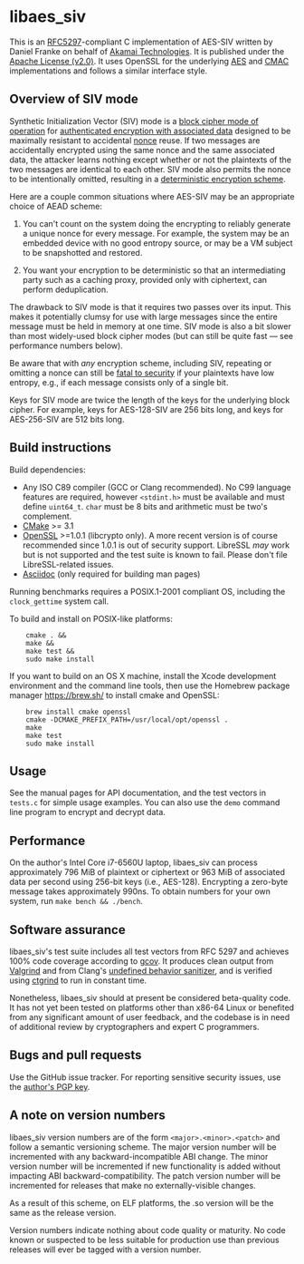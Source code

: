 # libaes_siv

This is an [RFC5297](https://tools.ietf.org/html/rfc5297)-compliant C
implementation of AES-SIV written by Daniel Franke on behalf of
[Akamai Technologies](https://www.akamai.com). It is published under
the [Apache License
(v2.0)](https://www.apache.org/licenses/LICENSE-2.0).  It uses OpenSSL
for the underlying
[AES](https://en.wikipedia.org/wiki/Advanced_Encryption_Standard) and
[CMAC](https://en.wikipedia.org/wiki/One-key_MAC) implementations and
follows a similar interface style.

## Overview of SIV mode

Synthetic Initialization Vector (SIV) mode is a [block cipher mode of
operation](https://en.wikipedia.org/wiki/Block_cipher_mode_of_operation)
for [authenticated encryption with associated
data](https://en.wikipedia.org/wiki/Authenticated_encryption) designed
to be maximally resistant to accidental
[nonce](https://en.wikipedia.org/wiki/Cryptographic_nonce) reuse.  If
two messages are accidentally encrypted using the same nonce and the
same associated data, the attacker learns nothing except whether or
not the plaintexts of the two messages are identical to each other.
SIV mode also permits the nonce to be intentionally omitted, resulting
in a [deterministic encryption
scheme](https://en.wikipedia.org/wiki/Deterministic_encryption).

Here are a couple common situations where AES-SIV may be an
appropriate choice of AEAD scheme:

1. You can't count on the system doing the encrypting to reliably
   generate a unique nonce for every message. For example, the system
   may be an embedded device with no good entropy source, or may be a
   VM subject to be snapshotted and restored.

2. You want your encryption to be deterministic so that an
   intermediating party such as a caching proxy, provided only with
   ciphertext, can perform deduplication.

The drawback to SIV mode is that it requires two passes over its
input. This makes it potentially clumsy for use with large messages
since the entire message must be held in memory at one time. SIV mode
is also a bit slower than most widely-used block cipher modes (but
can still be quite fast — see performance numbers below).

Be aware that with *any* encryption scheme, including SIV, repeating
or omitting a nonce can still be [fatal to
security](https://xkcd.com/257) if your plaintexts have low entropy,
e.g., if each message consists only of a single bit.

Keys for SIV mode are twice the length of the keys for the underlying
block cipher. For example, keys for AES-128-SIV are 256 bits long,
and keys for AES-256-SIV are 512 bits long.

## Build instructions

Build dependencies:

* Any ISO C89 compiler (GCC or Clang recommended). No C99 language
  features are required, however `<stdint.h>` must be available and
  must define `uint64_t`. `char` must be 8 bits and arithmetic must be
  two's complement.
* [CMake](https://cmake.org) >= 3.1
* [OpenSSL](https://openssl.org) >=1.0.1 (libcrypto only). A more
  recent version is of course recommended since 1.0.1 is out of
  security support. LibreSSL *may* work but is not supported and
  the test suite is known to fail. Please don't file LibreSSL-related
  issues.
* [Asciidoc](http://asciidoc.org) (only required for building man pages)

Running benchmarks requires a POSIX.1-2001 compliant OS, including
the `clock_gettime` system call.

To build and install on POSIX-like platforms:
```
    cmake . &&
    make &&
    make test &&
    sudo make install
```

If you want to build on an OS X machine, install the Xcode development
environment and the command line tools, then use the Homebrew package
manager https://brew.sh/ to install cmake and OpenSSL:
```
    brew install cmake openssl
    cmake -DCMAKE_PREFIX_PATH=/usr/local/opt/openssl .
    make
    make test
    sudo make install
```

## Usage

See the manual pages for API documentation, and the test vectors
in `tests.c` for simple usage examples.  You can also use the `demo` command
line program to encrypt and decrypt data.

## Performance

On the author's Intel Core i7-6560U laptop, libaes_siv can process
approximately 796 MiB of plaintext or ciphertext or 963 MiB of
associated data per second using 256-bit keys
(i.e., AES-128). Encrypting a zero-byte message takes approximately
990ns. To obtain numbers for your own system, run `make bench &&
./bench`.

## Software assurance

libaes_siv's test suite includes all test vectors from RFC 5297 and
achieves 100% code coverage according to
[gcov](https://gcc.gnu.org/onlinedocs/gcc/Gcov.html). It produces
clean output from [Valgrind](https://valgrind.org) and from Clang's
[undefined behavior
sanitizer](https://clang.llvm.org/docs/UndefinedBehaviorSanitizer.html),
and is verified using [ctgrind](https://github.com/agl/ctgrind) to run
in constant time.

Nonetheless, libaes_siv should at present be considered beta-quality
code. It has not yet been tested on platforms other than x86-64 Linux
or benefited from any significant amount of user feedback, and
the codebase is in need of additional review by cryptographers and
expert C programmers.

## Bugs and pull requests

Use the GitHub issue tracker. For reporting sensitive security issues,
use the [author's PGP key](https://www.dfranke.us/contact.html).

## A note on version numbers

libaes_siv version numbers are of the form `<major>.<minor>.<patch>`
and follow a semantic versioning scheme. The major version number
will be incremented with any backward-incompatible ABI change. The
minor version number will be incremented if new functionality is
added without impacting ABI backward-compatibility. The patch
version number will be incremented for releases that make no
externally-visible changes.

As a result of this scheme, on ELF platforms, the .so version will
be the same as the release version.

Version numbers indicate nothing about code quality or maturity.  No
code known or suspected to be less suitable for production use than
previous releases will ever be tagged with a version number.
